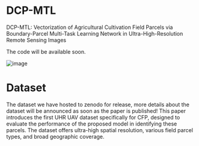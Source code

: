 # DCP-MTL
DCP-MTL: Vectorization of Agricultural Cultivation Field Parcels via Boundary-Parcel Multi-Task Learning Network in Ultra-High-Resolution Remote Sensing Images

The code will be available soon.

![image](https://github.com/user-attachments/assets/76ccaee5-5ebe-4205-91c4-308a34f56153)


# Dataset
The dataset we have hosted to zenodo for release, more details about the dataset will be announced as soon as the paper is published!
This paper introduces the first UHR UAV dataset specifically for CFP, designed to evaluate the performance of the proposed model in identifying these parcels. The dataset offers ultra-high spatial resolution, various field parcel types, and broad geographic coverage.
